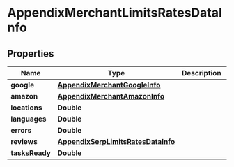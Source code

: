 

# AppendixMerchantLimitsRatesDataInfo


## Properties

| Name | Type | Description | Notes |
|------------ | ------------- | ------------- | -------------|
|**google** | [**AppendixMerchantGoogleInfo**](AppendixMerchantGoogleInfo.md) |  |  [optional] |
|**amazon** | [**AppendixMerchantAmazonInfo**](AppendixMerchantAmazonInfo.md) |  |  [optional] |
|**locations** | **Double** |  |  [optional] |
|**languages** | **Double** |  |  [optional] |
|**errors** | **Double** |  |  [optional] |
|**reviews** | [**AppendixSerpLimitsRatesDataInfo**](AppendixSerpLimitsRatesDataInfo.md) |  |  [optional] |
|**tasksReady** | **Double** |  |  [optional] |



